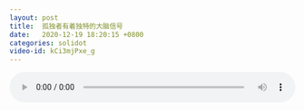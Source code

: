 ```yaml
---
layout: post
title:  孤独者有着独特的大脑信号
date:   2020-12-19 18:20:15 +0800
categories: solidot
video-id: kCi3mjPxe_g
---
```


<audio src="/assets/7cf2f4d9f17f4824d4adc5c6c3fa656d.mp3" style="width: 100%;" controls></audio>

